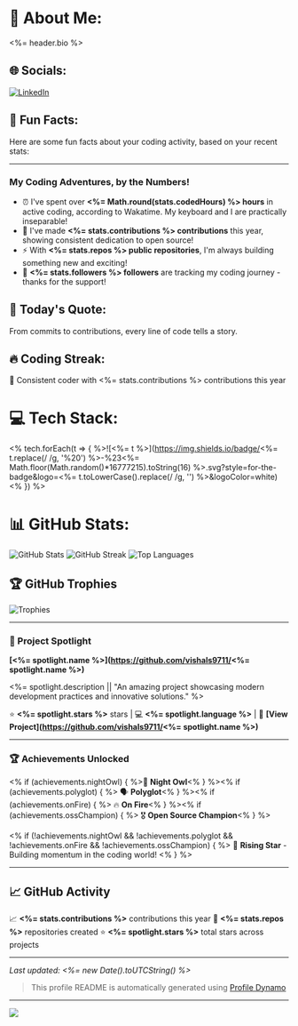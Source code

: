 # 💫 About Me:
<%= header.bio %>

## 🌐 Socials:
[![LinkedIn](https://img.shields.io/badge/LinkedIn-%230077B5.svg?logo=linkedin&logoColor=white)](https://linkedin.com/in/vishals9711) 

## 🎯 Fun Facts:
Here are some fun facts about your coding activity, based on your recent stats:

---
### My Coding Adventures, by the Numbers!

*   ⏰ I've spent over **<%= Math.round(stats.codedHours) %> hours** in active coding, according to Wakatime. My keyboard and I are practically inseparable!
*   🚀 I've made **<%= stats.contributions %> contributions** this year, showing consistent dedication to open source!
*   ⚡ With **<%= stats.repos %> public repositories**, I'm always building something new and exciting!
*   👥 **<%= stats.followers %> followers** are tracking my coding journey - thanks for the support!

## 💭 Today's Quote:
From commits to contributions, every line of code tells a story.

## 🔥 Coding Streak:
🚀 Consistent coder with <%= stats.contributions %> contributions this year

# 💻 Tech Stack:
<% tech.forEach(t => { %>![<%= t %>](https://img.shields.io/badge/<%= t.replace(/ /g, '%20') %>-%23<%= Math.floor(Math.random()*16777215).toString(16) %>.svg?style=for-the-badge&logo=<%= t.toLowerCase().replace(/ /g, '') %>&logoColor=white) <% }) %>

# 📊 GitHub Stats:
![GitHub Stats](https://github-readme-stats.vercel.app/api?username=vishals9711&theme=dark&hide_border=false&include_all_commits=false&count_private=false&show_icons=true&rank_icon=github)
![GitHub Streak](https://github-readme-streak-stats.herokuapp.com/?user=vishals9711&theme=dark&hide_border=false)
![Top Languages](https://github-readme-stats.vercel.app/api/top-langs/?username=vishals9711&theme=dark&hide_border=false&include_all_commits=false&count_private=false&layout=compact&langs_count=8)

## 🏆 GitHub Trophies
![Trophies](https://github-profile-trophy.vercel.app/?username=vishals9711&theme=radical&no-frame=false&no-bg=true&margin-w=4)

---

### 🚀 Project Spotlight

**[<%= spotlight.name %>](https://github.com/vishals9711/<%= spotlight.name %>)**

<%= spotlight.description || "An amazing project showcasing modern development practices and innovative solutions." %>

⭐ **<%= spotlight.stars %>** stars | 💻 **<%= spotlight.language %>** | 🔗 **[View Project](https://github.com/vishals9711/<%= spotlight.name %>)**

---

### 🏆 Achievements Unlocked

<% if (achievements.nightOwl) { %>🌙 **Night Owl**<% } %><% if (achievements.polyglot) { %> 🗣️ **Polyglot**<% } %><% if (achievements.onFire) { %> 🔥 **On Fire**<% } %><% if (achievements.ossChampion) { %> 🎖️ **Open Source Champion**<% } %>

<% if (!achievements.nightOwl && !achievements.polyglot && !achievements.onFire && !achievements.ossChampion) { %>
🎯 **Rising Star** - Building momentum in the coding world!
<% } %>

---

## 📈 GitHub Activity

📈 **<%= stats.contributions %>** contributions this year
🔀 **<%= stats.repos %>** repositories created
⭐ **<%= spotlight.stars %>** total stars across projects

---

*Last updated: <%= new Date().toUTCString() %>*

> This profile README is automatically generated using [Profile Dynamo](https://github.com/vishals9711/profile-dynamo)

---
[![](https://visitcount.itsvg.in/api?id=vishals9711&icon=0&color=9)](https://visitcount.itsvg.in)

<!-- Proudly created with Profile Dynamo -->
